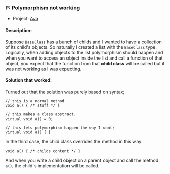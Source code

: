 ### P: Polymorphism not working
- Project: [Ava](https://github.com/funktional-stdo/ava)

#### Description:

Suppose `BaseClass` has a bunch of childs and I wanted to have a collection of its child's objects. So naturally I created a list with the `BaseClass` type. Logically, when adding objects to the list polymorphism should happen and when you want to access an object inside the list and call a function of that object, you expect that the function from that **child class** will be called but it was not working as I was expecting.

#### Solution that worked:

Turned out that the solution was purely based on syntax;

```
// this is a normal method
void a() { /* stuff */ }

// this makes a class abstract.
virtual void a() = 0;

// this lets polymorphism happen the way I want; 
virtual void a() { }
```

In the third case, the child class overrides the method in this way:
```
void a() { /* childs content */ }
```
And when you write a child object on a parent object and call the method `a()`, the child's implementation will be called.
